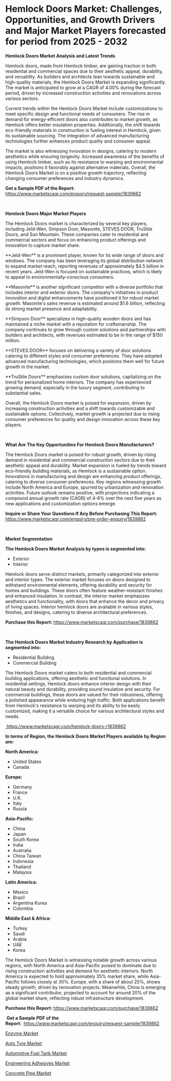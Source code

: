 <p><h1>Hemlock Doors Market: Challenges, Opportunities, and Growth Drivers and Major Market Players forecasted for period from 2025 - 2032</h1></p><p><strong>Hemlock Doors Market Analysis and Latest Trends</strong></p>
<p><p>Hemlock doors, made from Hemlock timber, are gaining traction in both residential and commercial spaces due to their aesthetic appeal, durability, and versatility. As builders and architects lean towards sustainable and high-quality materials, the Hemlock Doors Market is expanding significantly. The market is anticipated to grow at a CAGR of 4.00% during the forecast period, driven by increased construction activities and renovations across various sectors.</p><p>Current trends within the Hemlock Doors Market include customizations to meet specific design and functional needs of consumers. The rise in demand for energy-efficient doors also contributes to market growth, as Hemlock offers better insulation properties. Additionally, the shift towards eco-friendly materials in construction is fueling interest in Hemlock, given its sustainable sourcing. The integration of advanced manufacturing technologies further enhances product quality and consumer appeal.</p><p>The market is also witnessing innovation in designs, catering to modern aesthetics while ensuring longevity. Increased awareness of the benefits of using Hemlock timber, such as its resistance to warping and environmental impacts, positions it favorably against alternative materials. Overall, the Hemlock Doors Market is on a positive growth trajectory, reflecting changing consumer preferences and industry dynamics.</p></p>
<p><strong>Get a Sample PDF of the Report:&nbsp;</strong> <a href="https://www.marketscagr.com/enquiry/request-sample/1839862?utm_campaign=2126&utm_medium=2&utm_source=Github&utm_content=ia&utm_term=05022025&utm_id=hemlock-doors">https://www.marketscagr.com/enquiry/request-sample/1839862</a></p>
<p>&nbsp;</p>
<p><strong>Hemlock Doors Major Market Players</strong></p>
<p><p>The Hemlock Doors market is characterized by several key players, including Jeld-Wen, Simpson Door, Masonite, STEVES DOOR, TruStile Doors, and Sun Mountain. These companies cater to residential and commercial sectors and focus on enhancing product offerings and innovation to capture market share.</p><p>**Jeld-Wen** is a prominent player, known for its wide range of doors and windows. The company has been leveraging its global distribution network to expand market reach, reporting revenues of approximately $4.5 billion in recent years. Jeld-Wen is focused on sustainable practices, which is likely to appeal to environmentally-conscious consumers.</p><p>**Masonite** is another significant competitor with a diverse portfolio that includes interior and exterior doors. The company's initiatives in product innovation and digital enhancements have positioned it for robust market growth. Masonite's sales revenue is estimated around $1.6 billion, reflecting its strong market presence and adaptability.</p><p>**Simpson Door** specializes in high-quality wooden doors and has maintained a niche market with a reputation for craftsmanship. The company continues to grow through custom solutions and partnerships with builders and architects, with revenues estimated to be in the range of $150 million.</p><p>**STEVES DOOR** focuses on delivering a variety of door solutions catering to different styles and consumer preferences. They have adopted advanced manufacturing technologies, which positions them well for future growth in the market.</p><p>**TruStile Doors** emphasizes custom door solutions, capitalizing on the trend for personalized home interiors. The company has experienced growing demand, especially in the luxury segment, contributing to substantial sales.</p><p>Overall, the Hemlock Doors market is poised for expansion, driven by increasing construction activities and a shift towards customizable and sustainable options. Collectively, market growth is projected due to rising consumer preferences for quality and design innovation across these key players.</p></p>
<p>&nbsp;</p>
<p><strong>What Are The Key Opportunities For Hemlock Doors Manufacturers?</strong></p>
<p><p>The Hemlock Doors market is poised for robust growth, driven by rising demand in residential and commercial construction sectors due to their aesthetic appeal and durability. Market expansion is fueled by trends toward eco-friendly building materials, as Hemlock is a sustainable option. Innovations in manufacturing and design are enhancing product offerings, catering to diverse consumer preferences. Key regions witnessing growth include North America and Europe, spurred by urbanization and renovation activities. Future outlook remains positive, with projections indicating a compound annual growth rate (CAGR) of 4-6% over the next five years as new applications and customization options emerge.</p></p>
<p><strong>Inquire or Share Your Questions If Any Before Purchasing This Report:</strong> <a href="https://www.marketscagr.com/enquiry/pre-order-enquiry/1839862?utm_campaign=2126&utm_medium=2&utm_source=Github&utm_content=ia&utm_term=05022025&utm_id=hemlock-doors">https://www.marketscagr.com/enquiry/pre-order-enquiry/1839862</a></p>
<p>&nbsp;</p>
<p><strong>Market Segmentation</strong></p>
<p><strong>The Hemlock Doors Market Analysis by types is segmented into:</strong></p>
<p><ul><li>Exterior</li><li>Interior</li></ul></p>
<p><p>Hemlock doors serve distinct markets, primarily categorized into exterior and interior types. The exterior market focuses on doors designed to withstand environmental elements, offering durability and security for homes and buildings. These doors often feature weather-resistant finishes and enhanced insulation. In contrast, the interior market emphasizes aesthetics and functionality, with doors that enhance the decor and privacy of living spaces. Interior hemlock doors are available in various styles, finishes, and designs, catering to diverse architectural preferences.</p></p>
<p><strong>Purchase this Report:&nbsp;</strong><a href="https://www.marketscagr.com/purchase/1839862?utm_campaign=2126&utm_medium=2&utm_source=Github&utm_content=ia&utm_term=05022025&utm_id=hemlock-doors">https://www.marketscagr.com/purchase/1839862</a></p>
<p>&nbsp;</p>
<p><strong>The Hemlock Doors Market Industry Research by Application is segmented into:</strong></p>
<p><ul><li>Residential Building</li><li>Commercial Building</li></ul></p>
<p><p>The Hemlock Doors market caters to both residential and commercial building applications, offering aesthetic and functional solutions. In residential settings, Hemlock doors enhance interior design with their natural beauty and durability, providing sound insulation and security. For commercial buildings, these doors are valued for their robustness, offering a polished appearance while enduring high traffic. Both applications benefit from Hemlock's resistance to warping and its ability to be easily customized, making it a versatile choice for various architectural styles and needs.</p></p>
<p><a href="https://www.marketscagr.com/hemlock-doors-r1839862?utm_campaign=2126&utm_medium=2&utm_source=Github&utm_content=ia&utm_term=05022025&utm_id=hemlock-doors">&nbsp;https://www.marketscagr.com/hemlock-doors-r1839862</a></p>
<p><strong>In terms of Region, the Hemlock Doors Market Players available by Region are:</strong></p>
<p>
    <p> <strong> North America: </strong>
        <ul>
            <li>United States</li>
            <li>Canada</li>
        </ul>
        </p> 
    <p> <strong> Europe: </strong>
        <ul>
            <li>Germany</li>
            <li>France</li>
            <li>U.K.</li>
            <li>Italy</li>
            <li>Russia</li>
        </ul>
        </p> 
    <p> <strong> Asia-Pacific: </strong>
        <ul>
            <li>China</li>
            <li>Japan</li>
            <li>South Korea</li>
            <li>India</li>
            <li>Australia</li>
            <li>China Taiwan</li>
            <li>Indonesia</li>
            <li>Thailand</li>
            <li>Malaysia</li>
        </ul>
        </p> 
    <p> <strong> Latin America: </strong>
        <ul>
            <li>Mexico</li>
            <li>Brazil</li>
            <li>Argentina Korea</li>
            <li>Colombia</li>
        </ul>
        </p> 
    <p> <strong> Middle East & Africa: </strong>
        <ul>
            <li>Turkey</li>
            <li>Saudi</li>
            <li>Arabia</li>
            <li>UAE</li>
            <li>Korea</li>
        </ul>
    </p>
    </p>
<p><p>The Hemlock Doors Market is witnessing notable growth across various regions, with North America and Asia-Pacific poised to dominate due to rising construction activities and demand for aesthetic interiors. North America is expected to hold approximately 35% market share, while Asia-Pacific follows closely at 30%. Europe, with a share of about 25%, shows steady growth, driven by renovation projects. Meanwhile, China is emerging as a significant contributor, projected to account for around 20% of the global market share, reflecting robust infrastructure development.</p></p>
<p><strong>Purchase this Report: </strong><a href="https://www.marketscagr.com/purchase/1839862?utm_campaign=2126&utm_medium=2&utm_source=Github&utm_content=ia&utm_term=05022025&utm_id=hemlock-doors">https://www.marketscagr.com/purchase/1839862</a></p>
<p>&nbsp;<strong>Get a Sample PDF of the Report:&nbsp;&nbsp;</strong><a href="https://www.marketscagr.com/enquiry/request-sample/1839862?utm_campaign=2126&utm_medium=2&utm_source=Github&utm_content=ia&utm_term=05022025&utm_id=hemlock-doors">https://www.marketscagr.com/enquiry/request-sample/1839862</a></p>
<p><strong></strong></p>
<p><p><a href="https://www.linkedin.com/pulse/projected-revenue-market-growth-enzyme-146-cagr-2025-xesse?utm_campaign=2126&utm_medium=2&utm_source=Github&utm_content=ia&utm_term=05022025&utm_id=hemlock-doors">Enzyme Market</a></p><p><a href="https://www.linkedin.com/pulse/auto-tyre-market-expansion-comprehensive-analysis-7-cagr-ezxzc?utm_campaign=2126&utm_medium=2&utm_source=Github&utm_content=ia&utm_term=05022025&utm_id=hemlock-doors">Auto Tyre Market</a></p><p><a href="https://www.linkedin.com/pulse/current-evaluation-future-growth-potential-automotive-ba0oc?utm_campaign=2126&utm_medium=2&utm_source=Github&utm_content=ia&utm_term=05022025&utm_id=hemlock-doors">Automotive Fuel Tank Market</a></p><p><a href="https://www.linkedin.com/pulse/engineering-adhesives-market-forecast-2025-2032-expected-5teze?utm_campaign=2126&utm_medium=2&utm_source=Github&utm_content=ia&utm_term=05022025&utm_id=hemlock-doors">Engineering Adhesives Market</a></p><p><a href="https://www.linkedin.com/pulse/future-concrete-pipe-market-industry-overview-growth-cdxwc?utm_campaign=2126&utm_medium=2&utm_source=Github&utm_content=ia&utm_term=05022025&utm_id=hemlock-doors">Concrete Pipe Market</a></p></p>